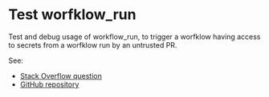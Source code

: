 # Test worfklow_run

Test and debug usage of workflow_run, to trigger a worfklow having access to secrets from a worfklow run by an untrusted PR.

See:
* [Stack Overflow question](https://stackoverflow.com/questions/63343937/how-to-use-the-github-actions-workflow-run-event)
* [GitHub repository](https://github.com/potherca-blog/github-actions-workflow_run-event)
